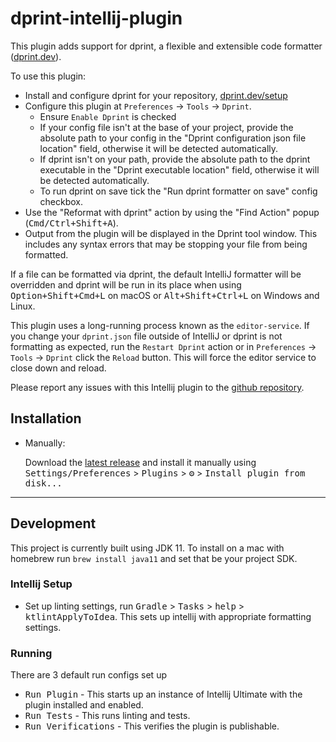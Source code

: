# dprint-intellij-plugin

<!-- Plugin description -->
This plugin adds support for dprint, a flexible and extensible code formatter ([dprint.dev](https://dprint.dev/)).

To use this plugin:
- Install and configure dprint for your repository, [dprint.dev/setup](https://dprint.dev/setup/)
- Configure this plugin at `Preferences` -> `Tools` -> `Dprint`.
  - Ensure `Enable Dprint` is checked
  - If your config file isn't at the base of your project, provide the absolute path to your config in the "Dprint configuration json file location" field, otherwise it will be detected automatically.
  - If dprint isn't on your path, provide the absolute path to the dprint executable in the "Dprint executable location" field, otherwise it will be detected automatically.
  - To run dprint on save tick the "Run dprint formatter on save" config checkbox.
- Use the "Reformat with dprint" action by using the "Find Action" popup (<kbd>Cmd/Ctrl+Shift+A</kbd>).
- Output from the plugin will be displayed in the Dprint tool window. This includes any syntax errors that may be stopping your file from being formatted.

If a file can be formatted via dprint, the default IntelliJ formatter will be overridden and dprint will be run in its place when using <kbd>Option+Shift+Cmd+L</kbd> on macOS or <kbd>Alt+Shift+Ctrl+L</kbd> on Windows and Linux.

This plugin uses a long-running process known as the `editor-service`. If you change your `dprint.json` file outside of IntelliJ or dprint is not formatting as expected, run the `Restart Dprint` action or in `Preferences` -> `Tools` -> `Dprint` click the `Reload` button. This will force the editor service to close down and reload.

Please report any issues with this Intellij plugin to the [github repository](https://github.com/dprint/dprint-intellij/issues).
<!-- Plugin description end -->

## Installation

- Manually:

  Download the [latest release](https://github.com/ryan-rushton/dprint-intellij-plugin/releases/latest) and install it
  manually using
  <kbd>Settings/Preferences</kbd> > <kbd>Plugins</kbd> > <kbd>⚙️</kbd> > <kbd>Install plugin from disk...</kbd>

---

## Development

This project is currently built using JDK 11. To install on a mac with homebrew run `brew install java11` and set that
be your project SDK.

### Intellij Setup

- Set up linting settings, run <kbd>Gradle</kbd> > <kbd>Tasks</kbd> > <kbd>help</kbd> > <kbd>ktlintApplyToIdea</kbd>.
  This sets up intellij with appropriate formatting settings.

### Running

There are 3 default run configs set up

- <kbd>Run Plugin</kbd> - This starts up an instance of Intellij Ultimate with the plugin installed and enabled.
- <kbd>Run Tests</kbd> - This runs linting and tests.
- <kbd>Run Verifications</kbd> - This verifies the plugin is publishable.
